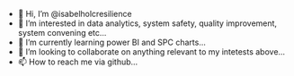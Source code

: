 - 👋 Hi, I’m @isabelholcresilience
- 👀 I’m interested in data analytics, system safety, quality improvement, system convening etc...
- 🌱 I’m currently learning power BI and SPC charts...
- 💞️ I’m looking to collaborate on anything relevant to my intetests above...
- 📫 How to reach me via github...

<!---
isabelholcresilience/isabelholcresilience is a ✨ special ✨ repository because its `README.md` (this file) appears on your GitHub profile.
You can click the Preview link to take a look at your changes.
--->

